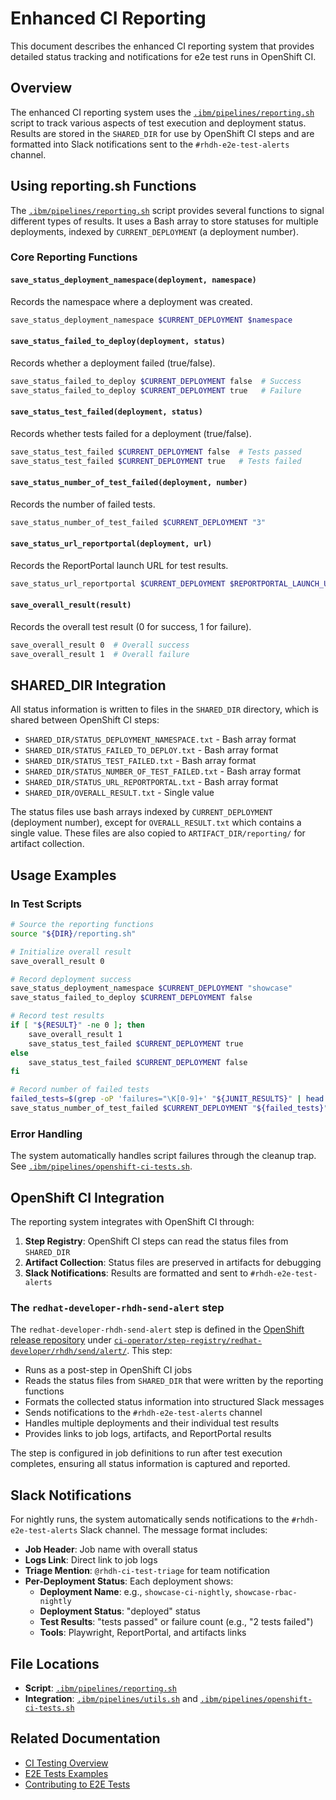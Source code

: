 # Enhanced CI Reporting

This document describes the enhanced CI reporting system that provides detailed status tracking and notifications for e2e test runs in OpenShift CI.

## Overview

The enhanced CI reporting system uses the [`.ibm/pipelines/reporting.sh`](../../.ibm/pipelines/reporting.sh) script to track various aspects of test execution and deployment status. Results are stored in the `SHARED_DIR` for use by OpenShift CI steps and are formatted into Slack notifications sent to the `#rhdh-e2e-test-alerts` channel.

## Using reporting.sh Functions

The [`.ibm/pipelines/reporting.sh`](../../.ibm/pipelines/reporting.sh) script provides several functions to signal different types of results. It uses a Bash array to store statuses for multiple deployments, indexed by `CURRENT_DEPLOYMENT` (a deployment number).

### Core Reporting Functions

#### `save_status_deployment_namespace(deployment, namespace)`
Records the namespace where a deployment was created.

```bash
save_status_deployment_namespace $CURRENT_DEPLOYMENT $namespace
```

#### `save_status_failed_to_deploy(deployment, status)`
Records whether a deployment failed (true/false).

```bash
save_status_failed_to_deploy $CURRENT_DEPLOYMENT false  # Success
save_status_failed_to_deploy $CURRENT_DEPLOYMENT true   # Failure
```

#### `save_status_test_failed(deployment, status)`
Records whether tests failed for a deployment (true/false).

```bash
save_status_test_failed $CURRENT_DEPLOYMENT false  # Tests passed
save_status_test_failed $CURRENT_DEPLOYMENT true   # Tests failed
```

#### `save_status_number_of_test_failed(deployment, number)`
Records the number of failed tests.

```bash
save_status_number_of_test_failed $CURRENT_DEPLOYMENT "3"
```

#### `save_status_url_reportportal(deployment, url)`
Records the ReportPortal launch URL for test results.

```bash
save_status_url_reportportal $CURRENT_DEPLOYMENT $REPORTPORTAL_LAUNCH_URL
```

#### `save_overall_result(result)`
Records the overall test result (0 for success, 1 for failure).

```bash
save_overall_result 0  # Overall success
save_overall_result 1  # Overall failure
```

## SHARED_DIR Integration

All status information is written to files in the `SHARED_DIR` directory, which is shared between OpenShift CI steps:

- `SHARED_DIR/STATUS_DEPLOYMENT_NAMESPACE.txt` - Bash array format
- `SHARED_DIR/STATUS_FAILED_TO_DEPLOY.txt` - Bash array format
- `SHARED_DIR/STATUS_TEST_FAILED.txt` - Bash array format
- `SHARED_DIR/STATUS_NUMBER_OF_TEST_FAILED.txt` - Bash array format
- `SHARED_DIR/STATUS_URL_REPORTPORTAL.txt` - Bash array format
- `SHARED_DIR/OVERALL_RESULT.txt` - Single value

The status files use bash arrays indexed by `CURRENT_DEPLOYMENT` (deployment number), except for `OVERALL_RESULT.txt` which contains a single value. These files are also copied to `ARTIFACT_DIR/reporting/` for artifact collection.

## Usage Examples

### In Test Scripts

```bash
# Source the reporting functions
source "${DIR}/reporting.sh"

# Initialize overall result
save_overall_result 0

# Record deployment success
save_status_deployment_namespace $CURRENT_DEPLOYMENT "showcase"
save_status_failed_to_deploy $CURRENT_DEPLOYMENT false

# Record test results
if [ "${RESULT}" -ne 0 ]; then
    save_overall_result 1
    save_status_test_failed $CURRENT_DEPLOYMENT true
else
    save_status_test_failed $CURRENT_DEPLOYMENT false
fi

# Record number of failed tests
failed_tests=$(grep -oP 'failures="\K[0-9]+' "${JUNIT_RESULTS}" | head -n 1)
save_status_number_of_test_failed $CURRENT_DEPLOYMENT "${failed_tests}"
```

### Error Handling

The system automatically handles script failures through the cleanup trap. See [`.ibm/pipelines/openshift-ci-tests.sh`](../../.ibm/pipelines/openshift-ci-tests.sh).

## OpenShift CI Integration

The reporting system integrates with OpenShift CI through:

1. **Step Registry**: OpenShift CI steps can read the status files from `SHARED_DIR`
2. **Artifact Collection**: Status files are preserved in artifacts for debugging
3. **Slack Notifications**: Results are formatted and sent to `#rhdh-e2e-test-alerts`

### The `redhat-developer-rhdh-send-alert` step

The `redhat-developer-rhdh-send-alert` step is defined in the [OpenShift release repository](https://github.com/openshift/release) under [`ci-operator/step-registry/redhat-developer/rhdh/send/alert/`](https://github.com/openshift/release/tree/master/ci-operator/step-registry/redhat-developer/rhdh/send/alert). This step:

- Runs as a post-step in OpenShift CI jobs
- Reads the status files from `SHARED_DIR` that were written by the reporting functions
- Formats the collected status information into structured Slack messages
- Sends notifications to the `#rhdh-e2e-test-alerts` channel
- Handles multiple deployments and their individual test results
- Provides links to job logs, artifacts, and ReportPortal results

The step is configured in job definitions to run after test execution completes, ensuring all status information is captured and reported.

## Slack Notifications

For nightly runs, the system automatically sends notifications to the `#rhdh-e2e-test-alerts` Slack channel. The message format includes:

- **Job Header**: Job name with overall status
- **Logs Link**: Direct link to job logs
- **Triage Mention**: `@rhdh-ci-test-triage` for team notification
- **Per-Deployment Status**: Each deployment shows:
  - **Deployment Name**: e.g., `showcase-ci-nightly`, `showcase-rbac-nightly`
  - **Deployment Status**: "deployed" status
  - **Test Results**: "tests passed" or failure count (e.g., "2 tests failed")
  - **Tools**: Playwright, ReportPortal, and artifacts links

## File Locations

- **Script**: [`.ibm/pipelines/reporting.sh`](../../.ibm/pipelines/reporting.sh)
- **Integration**: [`.ibm/pipelines/utils.sh`](../../.ibm/pipelines/utils.sh) and [`.ibm/pipelines/openshift-ci-tests.sh`](../../.ibm/pipelines/openshift-ci-tests.sh)

## Related Documentation

- [CI Testing Overview](CI.md)
- [E2E Tests Examples](examples.md)
- [Contributing to E2E Tests](CONTRIBUTING.MD) 